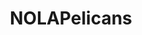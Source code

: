 ---
title: NOLAPelicans
crosslinks:
- Saints
- whitepeoplegifs
- EditingAndLayout
- denvernuggets
- all
- rockets
- Jaguars
- saints
- UtahJazz
- heat
---